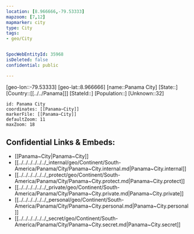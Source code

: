 ```yaml
---
location: [8.966666,-79.53333]
mapzoom: [7,12] 
mapmarker: city 
type: City
tags:
- geo/City


SpocWebEntityId: 35968
isDeleted: false
confidential: public

---
```

[geo-lon::-79.53333]
[geo-lat::8.966666]
[name::Panama City]
[State::]
[Country::[[../../Panama]]]
[StateId::]
[Population::]
[Unknown::32]


```leaflet
id: Panama City
coordinates: [[Panama~City]]
markerFile: [[Panama~City]]
defaultZoom: 11 
maxZoom: 18
```


## Confidential Links & Embeds: 
- [[Panama~City|Panama~City]] 
- [[../../../../../../_internal/geo/Continent/South-America/Panama/City/Panama~City.internal.md|Panama~City.internal]] 
- [[../../../../../../_protect/geo/Continent/South-America/Panama/City/Panama~City.protect.md|Panama~City.protect]] 
- [[../../../../../../_private/geo/Continent/South-America/Panama/City/Panama~City.private.md|Panama~City.private]] 
- [[../../../../../../_personal/geo/Continent/South-America/Panama/City/Panama~City.personal.md|Panama~City.personal]] 
- [[../../../../../../_secret/geo/Continent/South-America/Panama/City/Panama~City.secret.md|Panama~City.secret]] 
